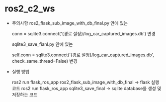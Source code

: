# ros2_c2_ws

- 주의사항
    ros2_flask_sub_image_with_db_final.py 안에 있는
  
    conn = sqlite3.connect('{경로 설정}/log_car_captured_images.db') 변경

    sqlite3_save_fianl.py 안에 있는

    self.conn = sqlite3.connect('{경로 설정}/log_car_captured_images.db', check_same_thread=False) 변경
  
- 실행 방법
  
    ros2 run flask_ros_app ros2_flask_sub_image_with_db_final -> flask 실행 코드
    ros2 run flask_ros_app sqlite3_save_final -> sqlite database를 생성 및 저장하는 코드
